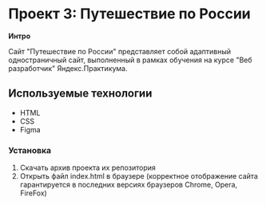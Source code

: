 # Проект 3: Путешествие по России

**Интро**

Сайт "Путешествие по России" представляет собой адаптивный одностраничный сайт, выполненный в рамках обучения на курсе "Веб разработчик" Яндекс.Практикума.

## Используемые технологии
* HTML
* CSS
* Figma

### Установка

1. Скачать архив проекта их репозитория
2. Открыть файл index.html в браузере (корректное отображение сайта гарантируется в последних версиях браузеров Chrome, Opera, FireFox)
